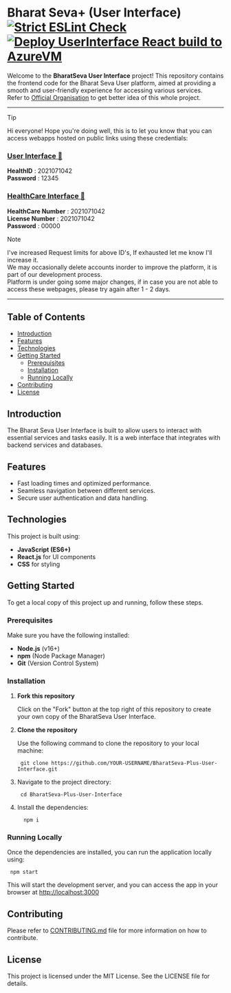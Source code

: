 # Bharat Seva+ (User Interface) [![Strict ESLint Check](https://github.com/BharatSeva/BharatSeva-Plus-User-Interface/actions/workflows/strict-lint.yaml/badge.svg)](https://github.com/BharatSeva/BharatSeva-Plus-User-Interface/actions/workflows/strict-lint.yaml)  [![Deploy UserInterface React build to AzureVM](https://github.com/BharatSeva/BharatSeva-Plus-User-Interface/actions/workflows/deploy2azure.yaml/badge.svg)](https://github.com/BharatSeva/BharatSeva-Plus-User-Interface/actions/workflows/deploy2azure.yaml)

Welcome to the **BharatSeva User Interface** project! This repository contains the frontend code for the Bharat Seva User platform, aimed at providing a smooth and user-friendly experience for accessing various services.  
Refer to [Official Organisation](https://github.com/BharatSeva) to get better idea of this whole project.

---
> [!TIP]
> Hi everyone! Hope you're doing well, this is to let you know that you can access webapps hosted on public links using these credentials:
> ### [User Interface 🔗](http://4.236.178.190:5000/user/login)  
> **HealthID** :    2021071042  
> **Password** :  12345  
> ### [HealthCare Interface 🔗](http://4.236.178.190:5000/healthcare/login)  
> **HealthCare Number** :  2021071042  
> **License Number** :     2021071042  
> **Password** : 00000


> [!NOTE]
> I've increased Request limits for above ID's, If exhausted let me know I'll increase it.  
> We may occasionally delete accounts inorder to improve the platform, it is part of our development process.  
> Platform is under going some major changes, if in case you are not able to access these webpages, please try again after 1 - 2 days.
---


## Table of Contents

- [Introduction](#introduction)
- [Features](#features)
- [Technologies](#technologies)
- [Getting Started](#getting-started)
  - [Prerequisites](#prerequisites)
  - [Installation](#installation)
  - [Running Locally](#running-locally)
- [Contributing](#contributing)
- [License](#license)

## Introduction

The Bharat Seva User Interface is built to allow users to interact with essential services and tasks easily. It is a web interface that integrates with backend services and databases.

## Features
- Fast loading times and optimized performance.
- Seamless navigation between different services.
- Secure user authentication and data handling.

## Technologies
This project is built using:
- **JavaScript (ES6+)**
- **React.js** for UI components
- **CSS** for styling

## Getting Started

To get a local copy of this project up and running, follow these steps.

### Prerequisites
Make sure you have the following installed:
- **Node.js** (v16+)
- **npm** (Node Package Manager)
- **Git**  (Version Control System)

### Installation
1. **Fork this repository**

   Click on the "Fork" button at the top right of this repository to create your own copy of the BharatSeva User Interface.

2. **Clone the repository**

   Use the following command to clone the repository to your local machine:

        git clone https://github.com/YOUR-USERNAME/BharatSeva-Plus-User-Interface.git  

3. Navigate to the project directory:

        cd BharatSeva-Plus-User-Interface 

4. Install the dependencies:

         npm i 

### Running Locally  
Once the dependencies are installed, you can run the application locally using:

     npm start  


This will start the development server, and you can access the app in your browser at [http://localhost:3000](http://localhost:3000)

## Contributing
Please refer to [CONTRIBUTING.md](./CONTRIBUTING.md) file for more information on how to contribute.

## License
This project is licensed under the MIT License. See the LICENSE file for details.

